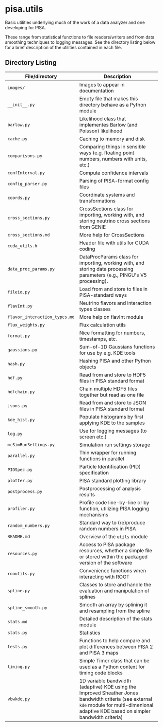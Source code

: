 # pisa.utils
Basic utilities underlying much of the work of a data analyzer and one developing for PISA.

These range from statistical functions to file readers/writers and from data smoothing techniques to logging messages.
See the directory listing below for a brief description of the utilities contained in each file.


## Directory Listing

| File/directory                | Description
| ----------------------------- | -----------
| `images/`                     | Images to appear in documentation
| `__init__.py`                 | Empty file that makes this directory behave as a Python module
| `barlow.py`                   | Likelihood class that implementes Barlow (and Poisson) likelihood
| `cache.py`                    | Caching to memory and disk
| `comparisons.py`              | Comparing things in sensible ways (e.g. floating point numbers, numbers with units, etc.)
| `confInterval.py`             | Compute confidence intervals
| `config_parser.py`            | Parsing of PISA-format config files
| `coords.py`                   | Coordinate systems and transformations
| `cross_sections.py`           | CrossSections class for importing, working with, and storing neutrino cross sections from GENIE
| `cross_sections.md`           | More help for CrossSections
| `cuda_utils.h`                | Header file with utils for CUDA coding
| `data_proc_params.py`         | DataProcParams class for importing, working with, and storing data processing parameters (e.g., PINGU's V5 processing).
| `fileio.py`                   | Load from and store to files in PISA-standard ways
| `flavInt.py`                  | Neutrino flavors and interaction types classes
| `flavor_interaction_types.md` | More help on flavInt module
| `flux_weights.py`             | Flux calculation utils
| `format.py`                   | Nice formatting for numbers, timestamps, etc.
| `gaussians.py`                | Sum-of-1D Gaussians functions for use by e.g. KDE tools
| `hash.py`                     | Hashing PISA and other Python objects
| `hdf.py`                      | Read from and store to HDF5 files in PISA standard format
| `hdfchain.py`                 | Chain multiple HDF5 files together but read as one file
| `jsons.py`                    | Read from and store to JSON files in PISA standard format
| `kde_hist.py`                 | Populate histograms by first applying KDE to the samples
| `log.py`                      | Use for logging messages (to screen etc.)
| `mcSimRunSettings.py`         | Simulation run settings storage
| `parallel.py`                 | Thin wrapper for running functions in parallel
| `PIDSpec.py`                  | Particle Identification (PID) specification
| `plotter.py`                  | PISA standard plotting library
| `postprocess.py`              | Postprocessing of analysis results
| `profiler.py`                 | Profile code line-by-line or by function, utilizing PISA logging mechanisms
| `random_numbers.py`           | Standard way to (re)produce random numbers in PISA
| `README.md`                   | Overview of the `utils` module
| `resources.py`                | Access to PISA package resources, whether a simple file or stored within the packaged version of the software
| `rooutils.py`                 | Convenience functions when interacting with ROOT
| `spline.py`                   | Classes to store and handle the evaluation and manipulation of splines
| `spline_smooth.py`            | Smooth an array by splining it and resampling from the spline
| `stats.md`                    | Detailed description of the stats module
| `stats.py`                    | Statistics
| `tests.py`                    | Functions to help compare and plot differences between PISA 2 and PISA 3 maps
| `timing.py`                   | Simple Timer class that can be used as a Python context for timing code blocks
| `vbwkde.py`                   | 1D variable bandwidth (adaptive) KDE using the Improved Sheather Jones bandwidth criteria (see external `kde` module for multi-dimenional adaptive KDE based on simpler bandwidth criteria)